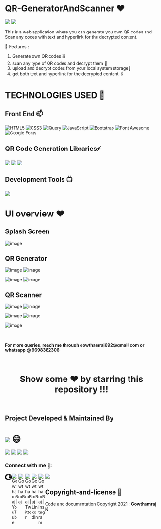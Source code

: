 # QR-GeneratorAndScanner ❤️ 

![](https://img.shields.io/github/languages/count/gowthamrajk/QR-GeneratorAndScanner)   ![](https://img.shields.io/github/languages/top/gowthamrajk/QR-GeneratorAndScanner)

This is a web application where you can generate you own QR codes and Scan any codes with text and hyperlink for the decrypted content.

🔭 Features :

1) Generate own QR codes ⛓️
2) scan any type of QR codes and decrypt them 📲
3) upload and decrypt codes from your local system storage📱
4) get both text and hyperlink for the decrypted content 🖇️


# TECHNOLOGIES USED 📌

## Front End 📫

![HTML5](https://img.shields.io/static/v1?style=for-the-badge&message=HTML5&color=E34F26&logo=HTML5&logoColor=FFFFFF&label=)
![CSS3](https://img.shields.io/static/v1?style=for-the-badge&message=CSS3&color=1572B6&logo=CSS3&logoColor=FFFFFF&label=)
![jQuery](https://img.shields.io/static/v1?style=for-the-badge&message=jQuery&color=0769AD&logo=jQuery&logoColor=FFFFFF&label=)
![JavaScript](https://img.shields.io/static/v1?style=for-the-badge&message=JavaScript&color=222222&logo=JavaScript&logoColor=F7DF1E&label=)
![Bootstrap](https://img.shields.io/static/v1?style=for-the-badge&message=Bootstrap&color=7952B3&logo=Bootstrap&logoColor=FFFFFF&label=)
![Font Awesome](https://img.shields.io/static/v1?style=for-the-badge&message=Font+Awesome&color=339AF0&logo=Font+Awesome&logoColor=FFFFFF&label=)
![Google Fonts](https://img.shields.io/static/v1?style=for-the-badge&message=Google+Fonts&color=4285F4&logo=Google+Fonts&logoColor=FFFFFF&label=)

## QR Code Generation Libraries⚡

![](https://img.shields.io/static/v1?style=for-the-badge&message=QRcode.js&color=DD0031&logoColor=FFFFFF&label=)
![](https://img.shields.io/static/v1?style=for-the-badge&message=plusone.js&color=6DB33F&logoColor=FFFFFF&label=)
![](https://img.shields.io/static/v1?style=for-the-badge&message=llqrcode.js&color=59666C&logoColor=FFFFFF&label=)

## Development Tools 📺

![](https://img.shields.io/static/v1?style=for-the-badge&message=Sublime+Text&color=222222&logo=Sublime+Text&logoColor=FF9800&label=)


# UI overview ❤️ 

## Splash Screen

![image](https://user-images.githubusercontent.com/43011442/125976488-4add88a7-e085-49fa-8606-fb40fd60397c.png)


## QR Generator 

![image](https://user-images.githubusercontent.com/43011442/125976593-da81fbf6-1562-477c-aa5b-4f0a7a292908.png)
![image](https://user-images.githubusercontent.com/43011442/125976636-9d7d3a61-3cf7-4bb1-8cfd-1dce561818bf.png)

![image](https://user-images.githubusercontent.com/43011442/125976715-aa259506-be79-4888-896a-237334a96d1a.png)
![image](https://user-images.githubusercontent.com/43011442/125976768-b8bcd95b-451f-4be2-b0b6-d9b8c9c0ed94.png)


## QR Scanner

![image](https://user-images.githubusercontent.com/43011442/125976941-8c7f175a-1a1e-4dd5-b671-18632a7669a5.png)
![image](https://user-images.githubusercontent.com/43011442/125977004-28d8e552-7dab-42a5-b87e-5051683c9ca8.png)

![image](https://user-images.githubusercontent.com/43011442/125977308-6de39a69-1ec6-451c-bf41-b9c2c7feca07.png)
![image](https://user-images.githubusercontent.com/43011442/125977004-28d8e552-7dab-42a5-b87e-5051683c9ca8.png)

![image](https://user-images.githubusercontent.com/43011442/125977610-3624a091-3838-4271-b197-677ea47ba1e8.png)


<br><br>
**For more queries, reach me through gowthamraj692@gmail.com or whatsapp @ 9698382306**

<br>
<div align="center">
  
# Show some ❤️ by starring this repository !!!
  
</div>

<br>

## Project Developed & Maintained By 

# ![](https://img.shields.io/static/v1?style=for-the-badge&message=Gowthamraj+K&color=007396&label=) 😄

![](https://img.shields.io/static/v1?style=for-the-badge&message=Fullstack+Web+Developer&color=0b3d36&label=)  ![](https://img.shields.io/static/v1?style=for-the-badge&message=UI+Designer&color=d92323&label=) ![](https://img.shields.io/static/v1?style=for-the-badge&message=Learning+new+things&color=0c0c4f&label=)  ![](https://img.shields.io/static/v1?style=for-the-badge&message=Design+Thinker&color=0b3d17&label=) 


### Connect with me 👋:

[<img align="left" alt="code-Jamm.in" width="22px" src="https://raw.githubusercontent.com/iconic/open-iconic/master/svg/globe.svg" />][website1]
[<img align="left" alt="GowthamRaj | YouTube" width="22px" src="https://cdn.jsdelivr.net/npm/simple-icons@v3/icons/youtube.svg" />][youtube]
[<img align="left" alt="GowthamRaj " width="22px" src="https://www.iconfinder.com/data/icons/logos-and-brands/512/160_Hackerrank_logo_logos-512.png" />][hackerrank]
[<img align="left" alt="GowthamRaj  | Twitter" width="22px" src="https://cdn.jsdelivr.net/npm/simple-icons@v3/icons/twitter.svg" />][twitter]
[<img align="left" alt="GowthamRaj  | LinkedIn" width="22px" src="https://cdn.jsdelivr.net/npm/simple-icons@v3/icons/linkedin.svg" />][linkedin]
[<img align="left" alt="GowthamRaj  | Instagram" width="22px" src="https://cdn.jsdelivr.net/npm/simple-icons@v3/icons/instagram.svg" />][instagram]
[![](https://img.shields.io/badge/9698382306-25D366?style=social&logo=whatsapp&logoColor=green)]()


## Copyright-and-license 📌

Code and documentation Copyright 2021 : **Gowthamraj K**

[website1]: https://sites.google.com/view/code-jamm
[hackerrank]: https://www.hackerrank.com/gowthamraj692
[website]: https://github.com/gowthamrajk
[twitter]: https://twitter.com/Gowtham29341737
[twitter]: https://twitter.com/Gowtham29341737
[youtube]: https://www.youtube.com/channel/UC_Q5Zet9Oz-UVAeJ-oE_uGQ?view_as=subscriber
[instagram]: https://instagram.com/gow_t_h_a_m_r_a_j
[linkedin]: https://www.linkedin.com/in/gowtham-kittusamy-54b835174/
